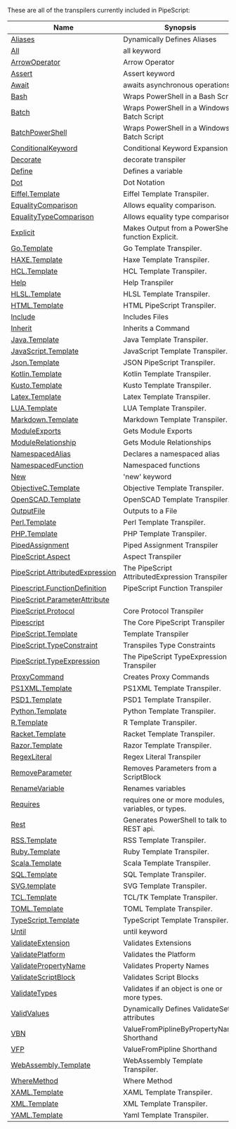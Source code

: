 These are all of the transpilers currently included in PipeScript:



|Name                                                                                       |Synopsis                                          |
|-------------------------------------------------------------------------------------------|--------------------------------------------------|
|[Aliases](Transpilers/Parameters/Aliases.psx.ps1)                                          |Dynamically Defines Aliases                       |
|[All](Transpilers/Keywords/All.psx.ps1)                                                    |all keyword                                       |
|[ArrowOperator](Transpilers/Syntax/ArrowOperator.psx.ps1)                                  |Arrow Operator                                    |
|[Assert](Transpilers/Keywords/Assert.psx.ps1)                                              |Assert keyword                                    |
|[Await](Transpilers/Keywords/Await.psx.ps1)                                                |awaits asynchronous operations                    |
|[Bash](Transpilers/Wrappers/Bash.psx.ps1)                                                  |Wraps PowerShell in a Bash Script                 |
|[Batch](Transpilers/Wrappers/Batch.psx.ps1)                                                |Wraps PowerShell in a Windows Batch Script        |
|[BatchPowerShell](Transpilers/Wrappers/BatchPowerShell.psx.ps1)                            |Wraps PowerShell in a Windows Batch Script        |
|[ConditionalKeyword](Transpilers/Syntax/ConditionalKeyword.psx.ps1)                        |Conditional Keyword Expansion                     |
|[Decorate](Transpilers/Decorate.psx.ps1)                                                   |decorate transpiler                               |
|[Define](Transpilers/Define.psx.ps1)                                                       |Defines a variable                                |
|[Dot](Transpilers/Syntax/Dot.psx.ps1)                                                      |Dot Notation                                      |
|[Eiffel.Template](Transpilers/Templates/Eiffel.Template.psx.ps1)                           |Eiffel Template Transpiler.                       |
|[EqualityComparison](Transpilers/Syntax/EqualityComparison.psx.ps1)                        |Allows equality comparison.                       |
|[EqualityTypeComparison](Transpilers/Syntax/EqualityTypeComparison.psx.ps1)                |Allows equality type comparison.                  |
|[Explicit](Transpilers/Explicit.psx.ps1)                                                   |Makes Output from a PowerShell function Explicit. |
|[Go.Template](Transpilers/Templates/Go.Template.psx.ps1)                                   |Go Template Transpiler.                           |
|[HAXE.Template](Transpilers/Templates/HAXE.Template.psx.ps1)                               |Haxe Template Transpiler.                         |
|[HCL.Template](Transpilers/Templates/HCL.Template.psx.ps1)                                 |HCL Template Transpiler.                          |
|[Help](Transpilers/Help.psx.ps1)                                                           |Help Transpiler                                   |
|[HLSL.Template](Transpilers/Templates/HLSL.Template.psx.ps1)                               |HLSL Template Transpiler.                         |
|[HTML.Template](Transpilers/Templates/HTML.Template.psx.ps1)                               |HTML PipeScript Transpiler.                       |
|[Include](Transpilers/Include.psx.ps1)                                                     |Includes Files                                    |
|[Inherit](Transpilers/Inherit.psx.ps1)                                                     |Inherits a Command                                |
|[Java.Template](Transpilers/Templates/Java.Template.psx.ps1)                               |Java Template Transpiler.                         |
|[JavaScript.Template](Transpilers/Templates/JavaScript.Template.psx.ps1)                   |JavaScript Template Transpiler.                   |
|[Json.Template](Transpilers/Templates/Json.Template.psx.ps1)                               |JSON PipeScript Transpiler.                       |
|[Kotlin.Template](Transpilers/Templates/Kotlin.Template.psx.ps1)                           |Kotlin Template Transpiler.                       |
|[Kusto.Template](Transpilers/Templates/Kusto.Template.psx.ps1)                             |Kusto Template Transpiler.                        |
|[Latex.Template](Transpilers/Templates/Latex.Template.psx.ps1)                             |Latex Template Transpiler.                        |
|[LUA.Template](Transpilers/Templates/LUA.Template.psx.ps1)                                 |LUA Template Transpiler.                          |
|[Markdown.Template](Transpilers/Templates/Markdown.Template.psx.ps1)                       |Markdown Template Transpiler.                     |
|[ModuleExports](Transpilers/Modules/ModuleExports.psx.ps1)                                 |Gets Module Exports                               |
|[ModuleRelationship](Transpilers/Modules/ModuleRelationship.psx.ps1)                       |Gets Module Relationships                         |
|[NamespacedAlias](Transpilers/Syntax/NamespacedAlias.psx.ps1)                              |Declares a namespaced alias                       |
|[NamespacedFunction](Transpilers/Syntax/NamespacedFunction.psx.ps1)                        |Namespaced functions                              |
|[New](Transpilers/Keywords/New.psx.ps1)                                                    |'new' keyword                                     |
|[ObjectiveC.Template](Transpilers/Templates/ObjectiveC.Template.psx.ps1)                   |Objective Template Transpiler.                    |
|[OpenSCAD.Template](Transpilers/Templates/OpenSCAD.Template.psx.ps1)                       |OpenSCAD Template Transpiler.                     |
|[OutputFile](Transpilers/OutputFile.psx.ps1)                                               |Outputs to a File                                 |
|[Perl.Template](Transpilers/Templates/Perl.Template.psx.ps1)                               |Perl Template Transpiler.                         |
|[PHP.Template](Transpilers/Templates/PHP.Template.psx.ps1)                                 |PHP Template Transpiler.                          |
|[PipedAssignment](Transpilers/Syntax/PipedAssignment.psx.ps1)                              |Piped Assignment Transpiler                       |
|[PipeScript.Aspect](Transpilers/Core/PipeScript.Aspect.psx.ps1)                            |Aspect Transpiler                                 |
|[PipeScript.AttributedExpression](Transpilers/Core/PipeScript.AttributedExpression.psx.ps1)|The PipeScript AttributedExpression Transpiler    |
|[Pipescript.FunctionDefinition](Transpilers/Core/Pipescript.FunctionDefinition.psx.ps1)    |PipeScript Function Transpiler                    |
|[PipeScript.ParameterAttribute](Transpilers/Core/PipeScript.ParameterAttribute.psx.ps1)    |
|[PipeScript.Protocol](Transpilers/Core/PipeScript.Protocol.psx.ps1)                        |Core Protocol Transpiler                          |
|[Pipescript](Transpilers/Core/Pipescript.psx.ps1)                                          |The Core PipeScript Transpiler                    |
|[PipeScript.Template](Transpilers/Core/PipeScript.Template.psx.ps1)                        |Template Transpiler                               |
|[PipeScript.TypeConstraint](Transpilers/Core/PipeScript.TypeConstraint.psx.ps1)            |Transpiles Type Constraints                       |
|[PipeScript.TypeExpression](Transpilers/Core/PipeScript.TypeExpression.psx.ps1)            |The PipeScript TypeExpression Transpiler          |
|[ProxyCommand](Transpilers/ProxyCommand.psx.ps1)                                           |Creates Proxy Commands                            |
|[PS1XML.Template](Transpilers/Templates/PS1XML.Template.psx.ps1)                           |PS1XML Template Transpiler.                       |
|[PSD1.Template](Transpilers/Templates/PSD1.Template.psx.ps1)                               |PSD1 Template Transpiler.                         |
|[Python.Template](Transpilers/Templates/Python.Template.psx.ps1)                           |Python Template Transpiler.                       |
|[R.Template](Transpilers/Templates/R.Template.psx.ps1)                                     |R Template Transpiler.                            |
|[Racket.Template](Transpilers/Templates/Racket.Template.psx.ps1)                           |Racket Template Transpiler.                       |
|[Razor.Template](Transpilers/Templates/Razor.Template.psx.ps1)                             |Razor Template Transpiler.                        |
|[RegexLiteral](Transpilers/Syntax/RegexLiteral.psx.ps1)                                    |Regex Literal Transpiler                          |
|[RemoveParameter](Transpilers/Parameters/RemoveParameter.psx.ps1)                          |Removes Parameters from a ScriptBlock             |
|[RenameVariable](Transpilers/RenameVariable.psx.ps1)                                       |Renames variables                                 |
|[Requires](Transpilers/Keywords/Requires.psx.ps1)                                          |requires one or more modules, variables, or types.|
|[Rest](Transpilers/Rest.psx.ps1)                                                           |Generates PowerShell to talk to a REST api.       |
|[RSS.Template](Transpilers/Templates/RSS.Template.psx.ps1)                                 |RSS Template Transpiler.                          |
|[Ruby.Template](Transpilers/Templates/Ruby.Template.psx.ps1)                               |Ruby Template Transpiler.                         |
|[Scala.Template](Transpilers/Templates/Scala.Template.psx.ps1)                             |Scala Template Transpiler.                        |
|[SQL.Template](Transpilers/Templates/SQL.Template.psx.ps1)                                 |SQL Template Transpiler.                          |
|[SVG.template](Transpilers/Templates/SVG.template.psx.ps1)                                 |SVG Template Transpiler.                          |
|[TCL.Template](Transpilers/Templates/TCL.Template.psx.ps1)                                 |TCL/TK Template Transpiler.                       |
|[TOML.Template](Transpilers/Templates/TOML.Template.psx.ps1)                               |TOML Template Transpiler.                         |
|[TypeScript.Template](Transpilers/Templates/TypeScript.Template.psx.ps1)                   |TypeScript Template Transpiler.                   |
|[Until](Transpilers/Keywords/Until.psx.ps1)                                                |until keyword                                     |
|[ValidateExtension](Transpilers/Parameters/ValidateExtension.psx.ps1)                      |Validates Extensions                              |
|[ValidatePlatform](Transpilers/Parameters/ValidatePlatform.psx.ps1)                        |Validates the Platform                            |
|[ValidatePropertyName](Transpilers/Parameters/ValidatePropertyName.psx.ps1)                |Validates Property Names                          |
|[ValidateScriptBlock](Transpilers/Parameters/ValidateScriptBlock.psx.ps1)                  |Validates Script Blocks                           |
|[ValidateTypes](Transpilers/Parameters/ValidateTypes.psx.ps1)                              |Validates if an object is one or more types.      |
|[ValidValues](Transpilers/Parameters/ValidValues.psx.ps1)                                  |Dynamically Defines ValidateSet attributes        |
|[VBN](Transpilers/Parameters/VBN.psx.ps1)                                                  |ValueFromPiplineByPropertyName Shorthand          |
|[VFP](Transpilers/Parameters/VFP.psx.ps1)                                                  |ValueFromPipline Shorthand                        |
|[WebAssembly.Template](Transpilers/Templates/WebAssembly.Template.psx.ps1)                 |WebAssembly Template Transpiler.                  |
|[WhereMethod](Transpilers/Syntax/WhereMethod.psx.ps1)                                      |Where Method                                      |
|[XAML.Template](Transpilers/Templates/XAML.Template.psx.ps1)                               |XAML Template Transpiler.                         |
|[XML.Template](Transpilers/Templates/XML.Template.psx.ps1)                                 |XML Template Transpiler.                          |
|[YAML.Template](Transpilers/Templates/YAML.Template.psx.ps1)                               |Yaml Template Transpiler.                         |
